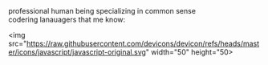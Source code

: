 <link rel="stylesheet" href="https://cdn.jsdelivr.net/gh/devicons/devicon@latest/devicon.min.css">

<div>professional human being specializing in common sense</div>

<div>codering lanauagers that me know:</div>

<img src="https://raw.githubusercontent.com/devicons/devicon/refs/heads/master/icons/javascript/javascript-original.svg" width="50" height="50>
